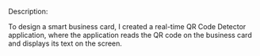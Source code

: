 Description: 

To design a smart business card, I created a real-time QR Code Detector application, where the application reads the QR code on the business card and displays its text on the screen. 


